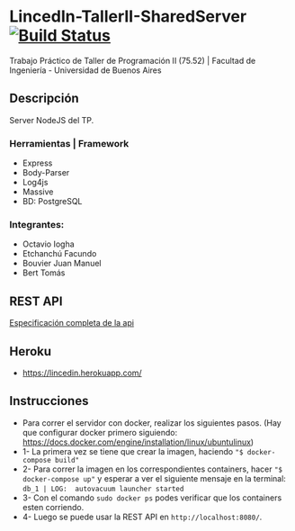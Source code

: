# LincedIn-TallerII-SharedServer [![Build Status](https://travis-ci.org/tbert12/LincedIn-TallerII-SharedServer.svg?branch=master)](https://travis-ci.org/tbert12/LincedIn-TallerII-SharedServer)
Trabajo Práctico de Taller de Programación II (75.52) | Facultad de Ingeniería - Universidad de Buenos Aires


## Descripción
Server NodeJS del TP.

### Herramientas | Framework
  - Express
  - Body-Parser
  - Log4js
  - Massive
  - BD: PostgreSQL

### Integrantes:
  - Octavio Iogha
  - Etchanchú Facundo
  - Bouvier Juan Manuel
  - Bert Tomás

## REST API
[Especificación completa de la api](http://rebilly.github.io/ReDoc/?url=https://gist.githubusercontent.com/NickCis/d6a8132a228440c41889b4e0003efc3b/raw/jobify-shared-api.yaml)

## Heroku
  - https://lincedin.herokuapp.com/

## Instrucciones
  - Para correr el servidor con docker, realizar los siguientes pasos. (Hay que configurar docker primero siguiendo: https://docs.docker.com/engine/installation/linux/ubuntulinux) </br>
  - 1- La primera vez se tiene que crear la imagen, haciendo ``"$ docker-compose build"``</br>
  - 2- Para correr la imagen en los correspondientes containers, hacer ``"$ docker-compose up"`` y esperar a ver el siguiente mensaje en la terminal: `` db_1 | LOG:  autovacuum launcher started `` </br>
  - 3- Con el comando ``sudo docker ps`` podes verificar que los containers esten corriendo. </br>
  - 4- Luego se puede usar la REST API en `` http://localhost:8080/ ``.
